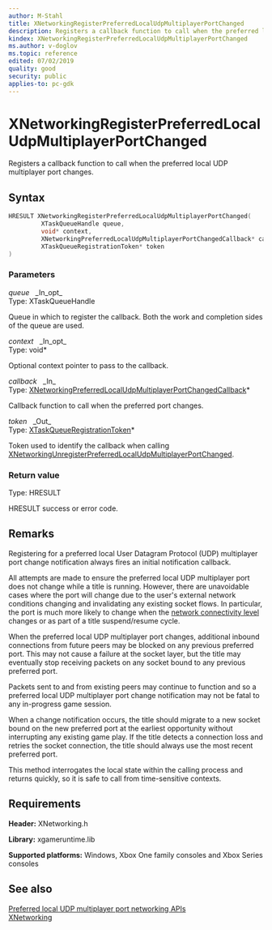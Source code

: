 ```yaml
---
author: M-Stahl
title: XNetworkingRegisterPreferredLocalUdpMultiplayerPortChanged
description: Registers a callback function to call when the preferred local UDP multiplayer port changes.
kindex: XNetworkingRegisterPreferredLocalUdpMultiplayerPortChanged
ms.author: v-doglov
ms.topic: reference
edited: 07/02/2019
quality: good
security: public
applies-to: pc-gdk
---
```


# XNetworkingRegisterPreferredLocalUdpMultiplayerPortChanged

Registers a callback function to call when the preferred local UDP multiplayer port changes.

## Syntax

```cpp
HRESULT XNetworkingRegisterPreferredLocalUdpMultiplayerPortChanged(
         XTaskQueueHandle queue,
         void* context,
         XNetworkingPreferredLocalUdpMultiplayerPortChangedCallback* callback,
         XTaskQueueRegistrationToken* token
)
```

### Parameters

*queue* &nbsp;&nbsp;\_In\_opt\_  
Type: XTaskQueueHandle

Queue in which to register the callback. Both the work and completion sides of the queue are used.

*context* &nbsp;&nbsp;\_In\_opt\_  
Type: void*

Optional context pointer to pass to the callback.

*callback* &nbsp;&nbsp;\_In\_  
Type: [XNetworkingPreferredLocalUdpMultiplayerPortChangedCallback](xnetworkingpreferredlocaludpmultiplayerportchangedcallback.md)\*

Callback function to call when the preferred port changes.

*token* &nbsp;&nbsp;\_Out\_  
Type: [XTaskQueueRegistrationToken](../../../system/xtaskqueue/structs/xtaskqueueregistrationtoken.md)\*

Token used to identify the callback when calling [XNetworkingUnregisterPreferredLocalUdpMultiplayerPortChanged](xnetworkingunregisterpreferredlocaludpmultiplayerportchanged.md). 

### Return value

Type: HRESULT

HRESULT success or error code.

## Remarks

Registering for a preferred local User Datagram Protocol (UDP) multiplayer port change notification always fires an initial notification callback.

All attempts are made to ensure the preferred local UDP multiplayer port does not change while a title is running. However, there are unavoidable cases where the port will change due to the user's external network conditions changing and invalidating any existing socket flows. In particular, the port is much more likely to change when the [network connectivity level](../../../../networking/overviews/initialization-connectivity-networking.md) changes or as part of a title suspend/resume cycle.

When the preferred local UDP multiplayer port changes, additional inbound connections from future peers may be blocked on any previous preferred port. This may not cause a failure at the socket layer, but the title may eventually stop receiving packets on any socket bound to any previous preferred port.

Packets sent to and from existing peers may continue to function and so a preferred local UDP multiplayer port change notification may not be fatal to any in-progress game session.

When a change notification occurs, the title should migrate to a new socket bound on the new preferred port at the earliest opportunity without interrupting any existing game play. If the title detects a connection loss and retries the socket connection, the title should always use the most recent preferred port.

This method interrogates the local state within the calling process and returns quickly, so it is safe to call from time-sensitive contexts.

## Requirements

**Header:** XNetworking.h

**Library:** xgameruntime.lib
  
**Supported platforms:** Windows, Xbox One family consoles and Xbox Series consoles  
  
## See also

[Preferred local UDP multiplayer port networking APIs](../../../../networking/overviews/game-mesh/preferred-local-udp-multiplayer-port-networking.md)  
[XNetworking](../xnetworking_members.md)  
  
